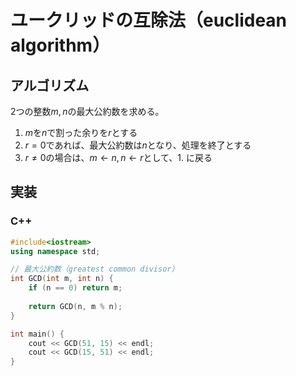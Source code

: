 # ユークリッドの互除法（euclidean algorithm）

## アルゴリズム

2つの整数$m, n$の最大公約数を求める。

1. $m$を$n$で割った余りを$r$とする
1. $r=0$であれば、最大公約数は$n$となり、処理を終了とする
1. $r \neq 0$の場合は、$m \leftarrow n, n \leftarrow r$として、1. に戻る

## 実装

### C++

```cpp
#include<iostream>
using namespace std;

// 最大公約数（greatest common divisor）
int GCD(int m, int n) {
    if (n == 0) return m;
    
    return GCD(n, m % n);
}

int main() {
    cout << GCD(51, 15) << endl;
    cout << GCD(15, 51) << endl;
}
```